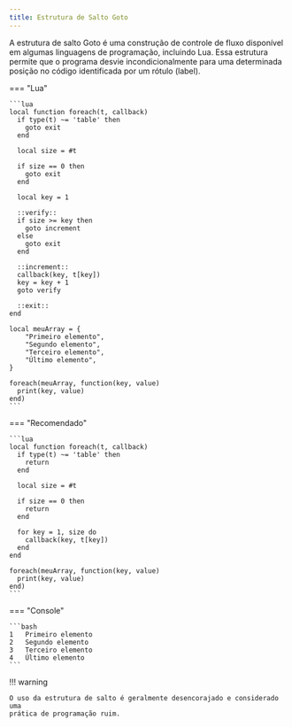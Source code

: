 ```yaml
---
title: Estrutura de Salto Goto
---
```


A estrutura de salto Goto é uma construção de controle de fluxo disponível
em algumas linguagens de programação, incluindo Lua. Essa estrutura permite
que o programa desvie incondicionalmente para uma determinada posição no
código identificada por um rótulo (label).

=== "Lua"

    ```lua
    local function foreach(t, callback)
      if type(t) ~= 'table' then
        goto exit
      end

      local size = #t

      if size == 0 then
        goto exit
      end

      local key = 1

      ::verify::
      if size >= key then
        goto increment
      else
        goto exit
      end

      ::increment::
      callback(key, t[key])
      key = key + 1
      goto verify

      ::exit::
    end

    local meuArray = {
        "Primeiro elemento",
        "Segundo elemento",
        "Terceiro elemento",
        "Último elemento",
    }

    foreach(meuArray, function(key, value)
      print(key, value)
    end)
    ```

=== "Recomendado"

    ```lua
    local function foreach(t, callback)
      if type(t) ~= 'table' then
        return
      end

      local size = #t

      if size == 0 then
        return
      end

      for key = 1, size do
        callback(key, t[key])
      end
    end

    foreach(meuArray, function(key, value)
      print(key, value)
    end)
    ```

=== "Console"

    ```bash
    1   Primeiro elemento
    2   Segundo elemento
    3   Terceiro elemento
    4   Último elemento
    ```

!!! warning

    O uso da estrutura de salto é geralmente desencorajado e considerado uma
    prática de programação ruim.
